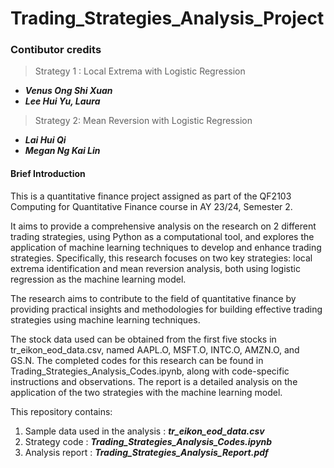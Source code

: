 # Trading_Strategies_Analysis_Project

### Contibutor credits
> Strategy 1 : Local Extrema with Logistic Regression
- ***Venus Ong Shi Xuan***
- ***Lee Hui Yu, Laura***
> Strategy 2: Mean Reversion with Logistic Regression
- ***Lai Hui Qi***
- ***Megan Ng Kai Lin*** 

#### **Brief Introduction**
This is a quantitative finance project assigned as part of the QF2103 Computing for Quantitative Finance course in AY 23/24, Semester 2.

It aims to provide a comprehensive analysis on the research on 2 different trading strategies, using Python as a computational tool, and explores the application of machine learning techniques to develop and enhance trading strategies. Specifically, this research focuses on two key strategies: local extrema identification and mean reversion analysis, both using logistic regression as the machine learning model.


The research aims to contribute to the field of quantitative finance by providing practical insights and methodologies for building effective trading strategies using machine learning techniques.


The stock data used can be obtained from the first five stocks in tr_eikon_eod_data.csv, named AAPL.O, MSFT.O, INTC.O, AMZN.O, and GS.N. The completed codes for this research can be found in Trading_Strategies_Analysis_Codes.ipynb, along with code-specific instructions and observations. The report is a detailed analysis on the application of the two strategies with the machine learning model.

This repository contains:
1. Sample data used in the analysis :  ***tr_eikon_eod_data.csv***
2. Strategy code :  ***Trading_Strategies_Analysis_Codes.ipynb***
3. Analysis report :  ***Trading_Strategies_Analysis_Report.pdf***
